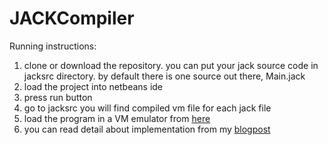 # JACKCompiler
Running instructions: 
1. clone or download the repository. you can put your jack source code in jacksrc directory. by default there is one source 
out there, Main.jack
2. load the project into netbeans ide
3. press run button
4. go to jacksrc you will find compiled vm file for each jack file
5. load the program in a VM emulator from [here](http://nand2tetris.org/software.php)
6. you can read detail about implementation from my [blogpost](http://www.saifulabu.me/2018/02/compiler-inside-my-implementation-of.html)
